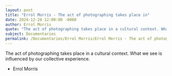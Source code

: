 ```yaml
---
layout: post
title: "Errol Morris - The act of photographing takes place in"
date: 2024-12-28 12:00:00 -0000
author: Errol Morris
quote: "The act of photographing takes place in a cultural context. What we see is influenced by our collective experience."
subject: Documentaries
permalink: /Documentaries/Errol Morris/Errol Morris - The act of photographing takes place in
---
```


The act of photographing takes place in a cultural context. What we see is influenced by our collective experience.

- Errol Morris
